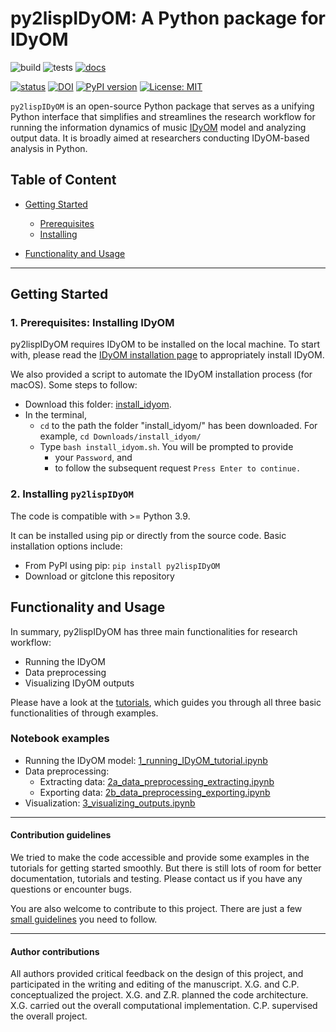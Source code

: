 # py2lispIDyOM: A Python package for IDyOM

![build](https://github.com/xinyiguan/py2lispIDyOM/workflows/build/badge.svg)
![tests](https://github.com/xinyiguan/py2lispIDyOM/workflows/tests/badge.svg)
[![docs](https://github.com/xinyiguan/py2lispIDyOM/actions/workflows/docs.yml/badge.svg)](https://xinyiguan.github.io/py2lispIDyOM/)

[![status](https://joss.theoj.org/papers/3f2e7b31cf9ee2f96ba631ff2617f8c5/status.svg)](https://joss.theoj.org/papers/3f2e7b31cf9ee2f96ba631ff2617f8c5)
[![DOI](https://zenodo.org/badge/313182306.svg)](https://zenodo.org/badge/latestdoi/313182306)
[![PyPI version](https://badge.fury.io/py/py2lispIDyOM.svg)](https://badge.fury.io/py/py2lispIDyOM)
[![License: MIT](https://img.shields.io/badge/License-MIT-yellow.svg)](https://opensource.org/licenses/MIT)


`py2lispIDyOM` is an open-source Python package that serves as a unifying Python interface that simplifies and
streamlines the research workflow for running the information dynamics of music [IDyOM](https://github.com/mtpearce/idyom/) model and analyzing output data.
It is broadly aimed at researchers conducting IDyOM-based analysis in Python.

## Table of Content

- [Getting Started](#getting-started)
  - [Prerequisites](#prerequisites)
  - [Installing](#installing)


- [Functionality and Usage](#functionality-and-usage)

---

## Getting Started

### 1. Prerequisites: Installing IDyOM

py2lispIDyOM requires IDyOM to be installed on the local machine. To start with, please read
the [IDyOM installation page](https://github.com/mtpearce/idyom/wiki/Installation) to appropriately install IDyOM.

We also provided a script to automate the IDyOM installation process (for macOS). Some steps to follow:
  - Download this folder: [install_idyom](https://github.com/xinyiguan/py2lispIDyOM/tree/master/install_idyom).
  - In the terminal, 
    - `cd` to the path the folder "install_idyom/" has been downloaded. For example, `cd Downloads/install_idyom/`
    - Type `bash install_idyom.sh`. You will be prompted to provide 
      - your `Password`, and  
      - to follow the subsequent request `Press Enter to continue.`


### 2. Installing `py2lispIDyOM`

The code is compatible with >= Python 3.9.

It can be installed using pip or directly from the source code. 
Basic installation options include:

- From PyPI using pip: `pip install py2lispIDyOM`
- Download or gitclone this repository

## Functionality and Usage

In summary, py2lispIDyOM has three main functionalities for research workflow:

- Running the IDyOM
- Data preprocessing
- Visualizing IDyOM outputs

Please have a look at the [tutorials](https://github.com/xinyiguan/py2lispIDyOM/tree/master/tutorials/), which guides you through all three basic functionalities of through
examples.

### Notebook examples

- Running the IDyOM model: [1_running_IDyOM_tutorial.ipynb](https://github.com/xinyiguan/py2lispIDyOM/blob/master/tutorials/1_running_IDyOM_tutorial.ipynb)
- Data preprocessing: 
  - Extracting data: [2a_data_preprocessing_extracting.ipynb](https://github.com/xinyiguan/py2lispIDyOM/blob/master/tutorials/2a_data_preprocessing_extracting.ipynb)
  - Exporting data: [2b_data_preprocessing_exporting.ipynb](https://github.com/xinyiguan/py2lispIDyOM/blob/master/tutorials/2b_data_preprocessing_exporting.ipynb)
- Visualization: [3_visualizing_outputs.ipynb](https://github.com/xinyiguan/py2lispIDyOM/blob/master/tutorials/3_visualizing_outputs.ipynb)


---
#### Contribution guidelines

We tried to make the code accessible and provide some examples in the tutorials for getting started smoothly. 
But there is still lots of room for better documentation, tutorials and testing. 
Please contact us if you have any questions or encounter bugs. 

You are also welcome to contribute to this project. 
There are just a few [small guidelines](https://xinyiguan.github.io/py2lispIDyOM/how_to_contribute.html#) you need to follow.



---
#### Author contributions
All authors provided critical feedback on the design of this project, and participated in the writing and editing of the manuscript. 
X.G. and C.P. conceptualized the project. X.G. and Z.R. planned the code architecture. 
X.G. carried out the overall computational implementation. C.P. supervised the overall project.
